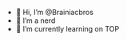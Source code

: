 - 👋 Hi, I’m @Brainiacbros
- 👀 I’m a nerd
- 🌱 I’m currently learning on TOP

<!---
Brainiacbro/Brainiacbro is a ✨ special ✨ repository because its `README.md` (this file) appears on your GitHub profile.
You can click the Preview link to take a look at your changes.
--->
